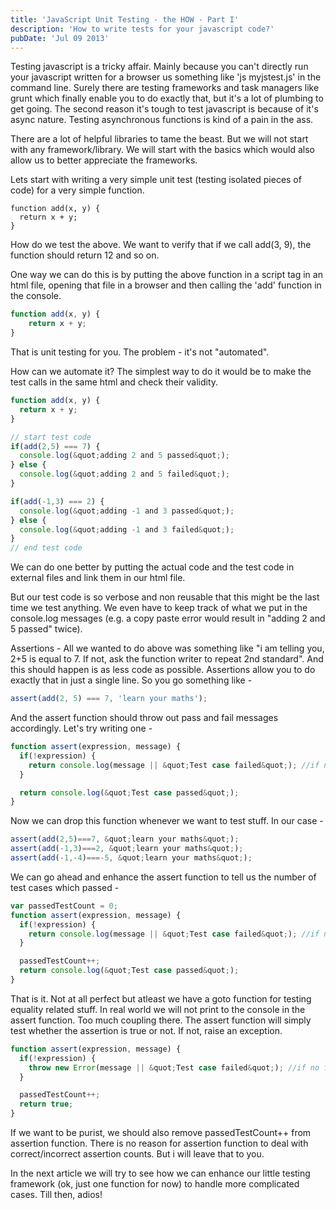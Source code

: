 ```yaml
---
title: 'JavaScript Unit Testing - the HOW - Part I'
description: 'How to write tests for your javascript code?'
pubDate: 'Jul 09 2013'
---
```


Testing javascript is a tricky affair. Mainly because you can't directly run your javascript written for a browser us something like 'js myjstest.js' in the command line. Surely there are testing frameworks and task managers like grunt which finally enable you to do exactly that, but it's a lot of plumbing to get going.
The second reason it's tough to test javascript is because of it's async nature. Testing asynchronous functions is kind of a pain in the ass.

There are a lot of helpful libraries to tame the beast. But we will not start with any framework/library. We will start with the basics which would also allow us to better appreciate the frameworks.

Lets start with writing a very simple unit test (testing isolated pieces of code) for a very simple function.

```svelte
function add(x, y) {
  return x + y;
}
```

How do we test the above. We want to verify that if we call add(3, 9), the function should return 12 and so on.

One way we can do this is by putting the above function in a script tag in an html file, opening that file in a browser and then calling the 'add' function in the console.

```javascript
function add(x, y) {
	return x + y;
}
```

That is unit testing for you. The problem - it's not "automated".

How can we automate it? The simplest way to do it would be to make the test calls in the same html and check their validity.

```javascript
function add(x, y) {
  return x + y;
}

// start test code
if(add(2,5) === 7) {
  console.log(&quot;adding 2 and 5 passed&quot;);
} else {
  console.log(&quot;adding 2 and 5 failed&quot;);
}

if(add(-1,3) === 2) {
  console.log(&quot;adding -1 and 3 passed&quot;);
} else {
  console.log(&quot;adding -1 and 3 failed&quot;);
}
// end test code
```

We can do one better by putting the actual code and the test code in external files and link them in our html file.

But our test code is so verbose and non reusable that this might be the last time we test anything. We even have to keep track of what we put in the console.log messages (e.g. a copy paste error would result in "adding 2 and 5 passed" twice).

Assertions -
All we wanted to do above was something like "i am telling you, 2+5 is equal to 7. If not, ask the function writer to repeat 2nd standard". And this should happen is as less code as possible. Assertions allow you to do exactly that in just a single line. So you go something like -

```javascript
assert(add(2, 5) === 7, 'learn your maths');
```

And the assert function should throw out pass and fail messages accordingly. Let's try writing one -

```javascript
function assert(expression, message) {
  if(!expression) {
    return console.log(message || &quot;Test case failed&quot;); //if no fail message was passed by the function caller
  }

  return console.log(&quot;Test case passed&quot;);
}
```

Now we can drop this function whenever we want to test stuff. In our case -

```javascript
assert(add(2,5)===7, &quot;learn your maths&quot;);
assert(add(-1,3)===2, &quot;learn your maths&quot;);
assert(add(-1,-4)===-5, &quot;learn your maths&quot;);
```

We can go ahead and enhance the assert function to tell us the number of test cases which passed -

```javascript
var passedTestCount = 0;
function assert(expression, message) {
  if(!expression) {
    return console.log(message || &quot;Test case failed&quot;); //if no fail message was passed by the function caller
  }

  passedTestCount++;
  return console.log(&quot;Test case passed&quot;);
}
```

That is it. Not at all perfect but atleast we have a goto function for testing equality related stuff. In real world we will not print to the console in the assert function. Too much coupling there. The assert function will simply test whether the assertion is true or not. If not, raise an exception.

```javascript
function assert(expression, message) {
  if(!expression) {
    throw new Error(message || &quot;Test case failed&quot;); //if no fail message was passed by the function caller
  }

  passedTestCount++;
  return true;
}
```

If we want to be purist, we should also remove passedTestCount++ from assertion function. There is no reason for assertion function to deal with correct/incorrect assertion counts. But i will leave that to you.

In the next article we will try to see how we can enhance our little testing framework (ok, just one function for now) to handle more complicated cases. Till then, adios!
